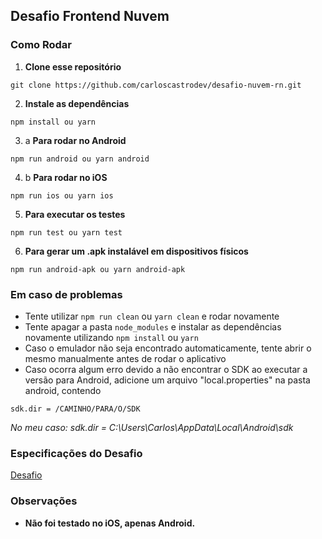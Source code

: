 ## Desafio Frontend Nuvem

### Como Rodar
 1. <b>Clone esse repositório</b>
 ```
 git clone https://github.com/carloscastrodev/desafio-nuvem-rn.git
 ```
 2. <b>Instale as dependências</b>
 ```
 npm install ou yarn
 ```
 3. a <b>Para rodar no Android</b>
 ```
 npm run android ou yarn android
 ```
 4. b <b>Para rodar no iOS</b>
 ``` 
 npm run ios ou yarn ios
 ``` 
 5. <b>Para executar os testes</b>
 ```
 npm run test ou yarn test
 ```
 6. <b>Para gerar um .apk instalável em dispositivos físicos</b>
 ```
 npm run android-apk ou yarn android-apk
 ```

### Em caso de problemas
 - Tente utilizar `npm run clean` ou `yarn clean` e rodar novamente
 - Tente apagar a pasta `node_modules` e instalar as dependências novamente utilizando `npm install` ou `yarn`
 - Caso o emulador não seja encontrado automaticamente, tente abrir o mesmo manualmente antes de rodar o aplicativo
 - Caso ocorra algum erro devido a não encontrar o SDK ao executar a versão para Android, adicione um arquivo "local.properties" na pasta android, contendo
 ```
 sdk.dir = /CAMINHO/PARA/O/SDK
 ```
 _No meu caso: sdk.dir = C:\\Users\\Carlos\\AppData\\Local\\Android\\sdk_ 

 ### Especificações do Desafio
 [Desafio](desafio.md)

 ### Observações
  - <b>Não foi testado no iOS, apenas Android.</b>

